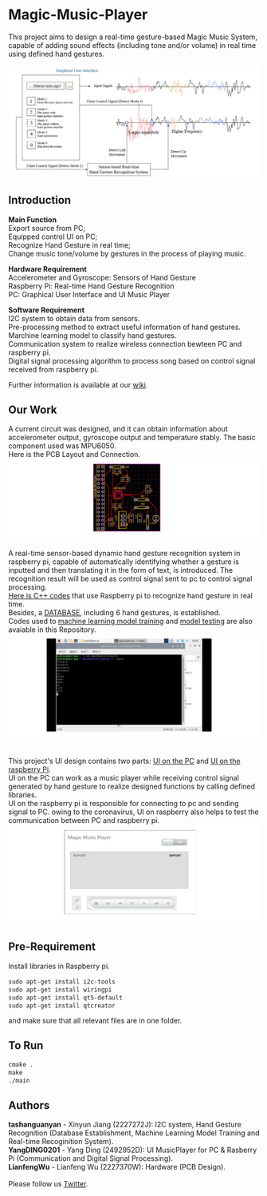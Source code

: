 Magic-Music-Player
==
This project aims to design a real-time gesture-based Magic Music System, capable of adding sound effects (including tone and/or volume) in real time using defined hand gestures.<br>

![](https://github.com/Real-time-embedded10/Magic-Music-Player/blob/master/Image/Gesture%20Based%20Music%20Player.jpg) 

Introduction
--
**Main Function**<br>
Export source from PC; <br>
Equipped control UI on PC; <br>
Recognize Hand Gesture in real time; <br>
Change music tone/volume by gestures in the process of playing music.<br>

**Hardware Requirement**<br>
Accelerometer and Gyroscope: Sensors of Hand Gesture <br>
Raspberry Pi: Real-time Hand Gesture Recognition <br>
PC: Graphical User Interface and UI Music Player <br>

**Software Requirement**<br>
I2C system to obtain data from sensors. <br>
Pre-processing method to extract useful information of hand gestures. <br>
Marchine learning model to classify hand gestures.<br>
Communication system to realize wireless connection bewteen PC and raspberry pi.<br>
Digital signal processing algorithm to process song based on control signal received from raspberry pi.<br>

Further information is available at our [wiki](https://github.com/Real-time-embedded10/Magic-Music-Player/wiki).<br>

Our Work
--
A current circuit was designed, and it can obtain information about accelerometer output, gyroscope output and temperature stably. The basic component used was MPU6050.<br>
Here is the PCB Layout and Connection. <br>
![](https://github.com/Real-time-embedded10/Magic-Music-Player/blob/master/Image/PCB_design.jpg)<br>

A real-time sensor-based dynamic hand gesture recognition system in raspberry pi, capable of automatically identifying whether a gesture is inputted and then translating it in the form of text, is introduced. The recognition result will be used as control signal sent to pc to control signal processing. <br>
[Here is C++ codes](https://github.com/Real-time-embedded10/Magic-Music-Player/tree/master/Software/Hand%20Gesture%20Recognition/Real%20Time%20Recognition%20System) that use Raspberry pi to recognize hand gesture in real time. <br>
Besides, a [DATABASE](https://github.com/Real-time-embedded10/Magic-Music-Player/tree/master/Software/Hand%20Gesture%20Recognition/DATABASE), including 6 hand gestures, is established. <br>
Codes used to [machine learning model training](https://github.com/Real-time-embedded10/Magic-Music-Player/tree/master/Software/Hand%20Gesture%20Recognition/Software%20Used%20in%20Database%20Establishment) and [model testing](https://github.com/Real-time-embedded10/Magic-Music-Player/tree/master/Software/Hand%20Gesture%20Recognition/Software%20Used%20in%20Testing) are also avaiable in this Repository.<br>
![](https://github.com/Real-time-embedded10/Magic-Music-Player/blob/master/Image/HandGesture_Result.jpg)<br>
<br>

This project's UI design contains two parts: [UI on the PC](https://github.com/Real-time-embedded10/Magic-Music-Player/tree/master/Software/Digital%20Signal%20Processing%20and%20UI%20Design/PC) and [UI on the raspberry Pi](https://github.com/Real-time-embedded10/Magic-Music-Player/tree/master/Software/Digital%20Signal%20Processing%20and%20UI%20Design/Raspberry%20pi).<br>
UI on the PC can work as a music player while receiving control signal generated by hand gesture to realize designed functions by calling defined libraries.<br>
UI on the raspberry pi is responsible for connecting to pc and sending signal to PC. owing to the coronavirus, UI on raspberry also helps to test the communication between PC and raspberry pi.<br>
![](https://github.com/Real-time-embedded10/Magic-Music-Player/blob/master/Image/GUI.png)<br>


Pre-Requirement
--
Install libraries in Raspberry pi.
```
sudo apt-get install i2c-tools
sudo apt-get install wiringpi
sudo apt-get install qt5-default
sudo apt-get install qtcreator
```
and make sure that all relevant files are in one folder.<br>

To Run
--
```
cmake .
make
./main
```

Authors
--
**tashanguanyan** - Xinyun Jiang (2227272J): I2C system, Hand Gesture Recognition (Database Establishment, Machine Learning Model Training and Real-time Recoginition System).<br>
**YangDING0201** - Yang Ding (2492952D): UI MusicPlayer for PC & Rasberry Pi (Communication and Digital Signal Processing).<br>
**LianfengWu** - Lianfeng Wu (2227370W): Hardware (PCB Design). <br>
<br>
Please follow us [Twitter](https://twitter.com/MusicTeam10).<br>



